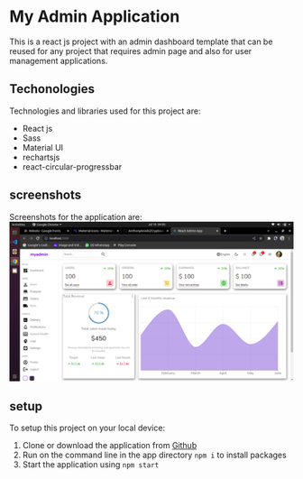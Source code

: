 # My Admin Application

This is a react js project with an admin dashboard template that can be reused for any project that requires admin page and also for user management applications.

## Techonologies

Technologies and libraries used for this project are:
- React js
- Sass
- Material UI 
- rechartsjs
- react-circular-progressbar


## screenshots

Screenshots for the application are:
![Homescreen](screenshots/homepage.png)


## setup

To setup this project on your local device:

1. Clone or download the application from [Github](https://github.com/AnthonyAniobi/Admin_Dashboard)
2. Run on the command line in the app directory `npm i` to install packages
3. Start the application using `npm start`